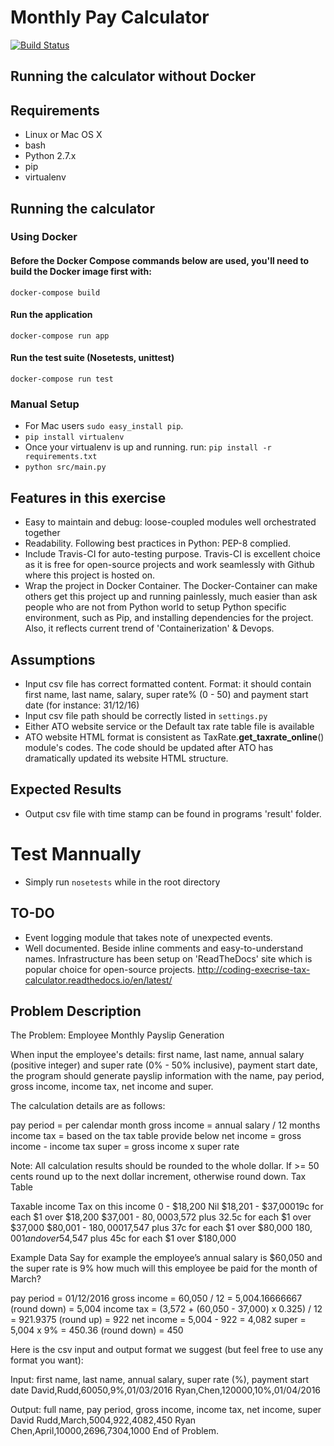 # Monthly Pay Calculator
[![Build Status](https://travis-ci.org/SongGithub/Monthly-Pay-Calculator.svg?branch=master)](https://travis-ci.org/SongGithub/Monthly-Pay-Calculator)

Running the calculator without Docker
------------

Requirements
------------
- Linux or Mac OS X
- bash
- Python 2.7.x
- pip
- virtualenv


## Running the calculator
### Using Docker
#### Before the Docker Compose commands below are used, you'll need to build the Docker image first with:
`docker-compose build`
#### Run the application
`docker-compose run app`
#### Run the test suite (Nosetests, unittest)
`docker-compose run test`

### Manual Setup
- For Mac users `sudo easy_install pip`.
- `pip install virtualenv`
- Once your virtualenv is up and running. run: `pip install -r requirements.txt`
- `python src/main.py`

Features in this exercise
------------
- Easy to maintain and debug: loose-coupled modules well orchestrated together
- Readability. Following best practices in Python: PEP-8 complied.
- Include Travis-CI for auto-testing purpose. Travis-CI is excellent choice as it is free for open-source projects and work seamlessly with Github where this project is hosted on.
- Wrap the project in Docker Container. The Docker-Container can make others get this project up and running painlessly, much easier than ask people who are not from Python world to setup Python specific environment, such as Pip, and installing dependencies for the project. Also, it reflects current trend of 'Containerization' & Devops.

Assumptions
------------
- Input csv file has correct formatted content. Format: it should contain first name, last name, salary, super rate% (0 - 50) and payment start date (for instance: 31/12/16)
- Input csv file path should be correctly listed in `settings.py`
- Either ATO website service or the Default tax rate table file is available
- ATO website HTML format is consistent as TaxRate.__get_taxrate_online__() module's codes. The code should be updated after ATO has dramatically updated its website HTML structure.


Expected Results
------------
- Output csv file with time stamp can be found in programs 'result' folder.

Test Mannually
=====
- Simply run `nosetests` while in the root directory

TO-DO
------------
- Event logging module that takes note of unexpected events.
- Well documented. Beside inline comments and easy-to-understand names. Infrastructure has been setup on 'ReadTheDocs' site which is popular choice for open-source projects. http://coding-execrise-tax-calculator.readthedocs.io/en/latest/

Problem Description
------------

The Problem: Employee Monthly Payslip Generation

When input the employee's details: first name, last name, annual salary (positive integer) and super rate (0% - 50% inclusive), payment start date, the program should generate payslip information with the name, pay period, gross income, income tax, net income and super.

The calculation details are as follows:

pay period = per calendar month
gross income = annual salary / 12 months
income tax = based on the tax table provide below
net income = gross income - income tax
super = gross income x super rate

Note: All calculation results should be rounded to the whole dollar. If >= 50 cents round up to the next dollar increment, otherwise round down.
Tax Table

Taxable income   Tax on this income
0 - $18,200     Nil
$18,201 - $37,00019c for each $1 over $18,200
$37,001 - $80,000$3,572 plus 32.5c for each $1 over $37,000
$80,001 - $180,000$17,547 plus 37c for each $1 over $80,000
$180,001 and over$54,547 plus 45c for each $1 over $180,000

Example Data
Say for example the employee’s annual salary is $60,050 and the super rate is 9% how much will this employee be paid for the month of March?

pay period = 01/12/2016
gross income = 60,050 / 12 = 5,004.16666667 (round down) = 5,004
income tax = (3,572 + (60,050 - 37,000) x 0.325) / 12  = 921.9375 (round up) = 922
net income = 5,004 - 922 = 4,082
super = 5,004 x 9% = 450.36 (round down) = 450

Here is the csv input and output format we suggest (but feel free to use any format you want):

Input:
first name, last name, annual salary, super rate (%), payment start date
David,Rudd,60050,9%,01/03/2016
Ryan,Chen,120000,10%,01/04/2016

Output:
full name, pay period, gross income, income tax, net income, super
David Rudd,March,5004,922,4082,450
Ryan Chen,April,10000,2696,7304,1000
End of Problem.